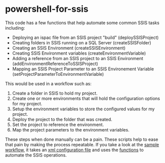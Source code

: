 # powershell-for-ssis
This code has a few functions that help automate some common SSIS tasks including:

* Deploying an ispac file from an SSIS project "build" (deploySSISProject)
* Creating folders in SSIS running on a SQL Server (createSSISFolder)
* Creating an SSIS Environment (createSSISEnvironment)
* Creating SSIS Environment variables (createEnvironmentVariable)
* Adding a reference from an SSIS project to an SSIS Environment (addEnvironmentReferenceToSSISProject)
* Mapping an SSIS Project Parameter to an SSIS Environement Variable (setProjectParameterToEnvironmentVariable)

This would be used in a workflow such as:

1. Create a folder in SSIS to hold my project.
2. Create one or more environments that will hold the configuration options for my project.
3. Setup the environment variables to store the configured values for my project.
4. Deploy the project to the folder that was created.
5. Set the project to reference the environment.
6. Map the project parameters to the environment variables.

These steps when done manually can be a pain. These scripts help to ease that pain by making the process repeatable. If you take a look at the [sample workflow](Sample_SSIS_Deploy_Script.ps1), it takes an [xml configuration file](SSIS_Deployments_Config.xml) and uses the [functions](SSIS_Functions.ps1) to automate the SSIS operations.
